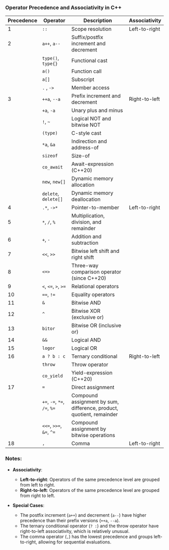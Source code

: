 ### Operator Precedence and Associativity in C++

| Precedence | Operator                          | Description                                          | Associativity   |
|------------|-----------------------------------|------------------------------------------------------|-----------------|
| 1          | `::`                              | Scope resolution                                     | Left-to-right   |
| 2          | `a++`, `a--`                      | Suffix/postfix increment and decrement               |                 |
|            | `type()`, `type{}`                | Functional cast                                      |                 |
|            | `a()`                             | Function call                                        |                 |
|            | `a[]`                             | Subscript                                            |                 |
|            | `.` , `->`                        | Member access                                        |                 |
| 3          | `++a`, `--a`                      | Prefix increment and decrement                       | Right-to-left   |
|            | `+a`, `-a`                        | Unary plus and minus                                 |                 |
|            | `!`, `~`                          | Logical NOT and bitwise NOT                          |                 |
|            | `(type)`                          | C-style cast                                         |                 |
|            | `*a`, `&a`                        | Indirection and address-of                           |                 |
|            | `sizeof`                          | Size-of                                              |                 |
|            | `co_await`                        | Await-expression (C++20)                             |                 |
|            | `new`, `new[]`                    | Dynamic memory allocation                            |                 |
|            | `delete`, `delete[]`              | Dynamic memory deallocation                          |                 |
| 4          | `.*`, `->*`                       | Pointer-to-member                                    | Left-to-right   |
| 5          | `*`, `/`, `%`                     | Multiplication, division, and remainder              |                 |
| 6          | `+`, `-`                          | Addition and subtraction                             |                 |
| 7          | `<<`, `>>`                        | Bitwise left shift and right shift                   |                 |
| 8          | `<=>`                             | Three-way comparison operator (since C++20)          |                 |
| 9          | `<`, `<=`, `>`, `>=`              | Relational operators                                 |                 |
| 10         | `==`, `!=`                        | Equality operators                                   |                 |
| 11         | `&`                               | Bitwise AND                                          |                 |
| 12         | `^`                               | Bitwise XOR (exclusive or)                           |                 |
| 13         | `bitor`                           | Bitwise OR (inclusive or)                            |                 |
| 14         | `&&`                              | Logical AND                                          |                 |
| 15         | `logor`                           | Logical OR                                           |                 |
| 16         | `a ? b : c`                       | Ternary conditional                                  | Right-to-left   |
|            | `throw`                           | Throw operator                                       |                 |
|            | `co_yield`                        | Yield-expression (C++20)                             |                 |
| 17         | `=`                               | Direct assignment                                    |                 |
|            | `+=`, `-=`, `*=`, `/=`, `%=`      | Compound assignment by sum, difference, product, quotient, remainder |                 |
|            | `<<=`, `>>=`, `&=`, `^=`    | Compound assignment by bitwise operations            |                 |
| 18         | `,`                               | Comma                                                | Left-to-right   |

### Notes:

- **Associativity**:
  - **Left-to-right**: Operators of the same precedence level are grouped from left to right.
  - **Right-to-left**: Operators of the same precedence level are grouped from right to left.

- **Special Cases**:
  - The postfix increment (`a++`) and decrement (`a--`) have higher precedence than their prefix versions (`++a`, `--a`).
  - The ternary conditional operator (`? :`) and the throw operator have right-to-left associativity, which is relatively unusual.
  - The comma operator (`,`) has the lowest precedence and groups left-to-right, allowing for sequential evaluations.
